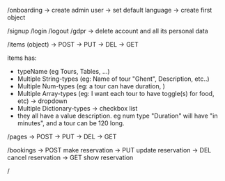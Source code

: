 /onboarding
-> create admin user
-> set default language
-> create first object

/signup
/login
/logout
/gdpr -> delete account and all its personal data

<!-- ADMIN/MANAGER -->
/items (object)
-> POST 
-> PUT
-> DEL
-> GET

items has:
- typeName (eg Tours, Tables, ...)
- Multiple String-types (eg: Name of tour "Ghent", Description, etc..)
- Multiple Num-types (eg: a tour can have duration, )
- Multiple Array-types (eg: I want each tour to have toggle(s) for food, etc)
        -> dropdown
- Multiple Dictionary-types
        -> checkbox list
- they all have a value description. eg num type "Duration" will have "in minutes", and a tour can be 120 long. 

/pages
-> POST 
-> PUT
-> DEL
-> GET

<!-- USERS -->
/bookings
-> POST make reservation
-> PUT update reservation
-> DEL cancel reservation
-> GET show reservation

/